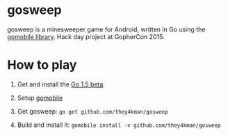 # gosweep

gosweep is a minesweeper game for Android, written in Go using the [gomobile library](https://github.com/golang/mobile). Hack day project at GopherCon 2015.


# How to play

1. Get and install the [Go 1.5 beta](http://golang.org/dl/)

2. Setup [gomobile](http://godoc.org/golang.org/x/mobile/cmd/gomobile)

3. Get gosweep: `go get github.com/they4kman/gosweep`

4. Build and install it: `gomobile install -v github.com/they4kman/gosweep`
